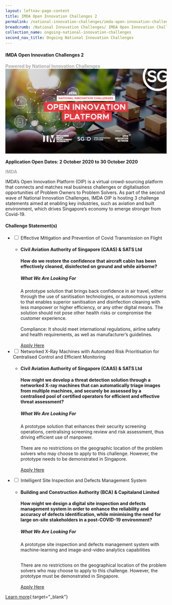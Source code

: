 ```yaml
---
layout: leftnav-page-content
title: IMDA Open Innovation Challenges 2
permalink: /national-innovation-challenges/imda-open-innovation-challenges-2
breadcrumb: /National Innovation Challenges/ IMDA Open Innovation Challenges 2
collection_name: ongoing-national-innovation-challenges
second_nav_title: Ongoing National Innovation Challenges
---
```


#### **IMDA Open Innovation Challenges 2**

<font color="#a9a9a9"><b>Powered by National Innovation Challenges</b></font>
[![3](/images/OIP-NIC.png)](https://www.openinnovation.sg/)

**Application Open Dates: 2 October 2020 to 30 October 2020**<br>

<font color=" #a9a9a9"><b>IMDA</b></font>

IMDA’s Open Innovation Platform (OIP) is a virtual crowd-sourcing platform that connects and matches real business challenges or digitalisation opportunities of Problem Owners to Problem Solvers. As part of the second wave of National Innovation Challenges, IMDA OIP is hosting 3 challenge statements aimed at enabling key industries, such as aviation and built environment, which drives Singapore’s economy to emerge stronger from Covid-19.

<div id="wrapper">
    <h4> Challenge Statement(s) </h4>
<ul>
    <!-- start of drop down box 1 -->
  <li>
    <input type="checkbox" id="list-item-1">
    <label for="list-item-1">Effective Mitigation and Prevention of Covid Transmission on Flight</label>
      <ul>
        <li><b><h4>Civil Aviation Authority of Singapore (CAAS) & SATS Ltd</h4>How do we restore the confidence that aircraft cabin has been effectively cleaned, disinfected on ground and while airborne?</b>

<h5>What We Are Looking For</h5>
A prototype solution that brings back confidence in air travel, either through the use of sanitisation technologies, or autonomous systems to that enables superior sanitisation and disinfection cleaning with  less manpower or higher efficiency, or any other digital means. The solution should not pose other health risks or compromise the customer experience.<br><br>
Compliance: It should meet international regulations, airline safety and health requirements, as well as manufacturer’s guidelines. 
<br><br>
<a href="https://www.openinnovation.sg/" target="_blank" >Apply Here</a>
        </li>
      </ul>
    </li>
<!-- end of drop down box 1-->
<!-- start of drop down box 2 -->
  <li>
    <input type="checkbox" id="list-item-2">
    <label for="list-item-2">Networked X-Ray Machines with Automated Risk Prioritisation for Centralised Control and Efficient Monitoring</label>
      <ul>
        <li><b><h4>Civil Aviation Authority of Singapore (CAAS) & SATS Ltd</h4>How might we develop a threat detection solution through a networked X-ray machines that can automatically triage images from multiple machines, and securely be assessed by a centralised pool of certified operators for efficient and effective threat assessment?</b>
        
<h5>What We Are Looking For</h5>
        
A prototype solution that enhances their security screening operations, centralising screening review and risk assessment, thus driving efficient use of manpower.
<br><br>
There are no restrictions on the geographic location of the problem solvers who may choose to apply to this challenge. However, the prototype needs to be demonstrated in Singapore.
<br><br>
<a href="https://www.openinnovation.sg/" target="_blank" >Apply Here</a>
        </li>
      </ul>
    </li>
  
<!-- end of drop down box 2-->
<!-- start of drop down box 3 -->
  <li>
    <input type="checkbox" id="list-item-3">
    <label for="list-item-3">Intelligent Site Inspection and Defects Management System 
</label>
      <ul>
        <li><b><h4>Building and Construction Authority (BCA) & Capitaland Limited</h4>How might we design a digital site inspection and defects management system in order to enhance the reliability and accuracy of defects identification, while minimising the need for large on-site stakeholders in a post-COVID-19 environment?</b>
        
<h5>What We Are Looking For</h5>
        
A prototype site inspection and defects management system with machine-learning and image-and-video analytics capabilities<br><br>

There are no restrictions on the geographical location of the problem solvers who may choose to apply to this challenge. However, the prototype must be demonstrated in Singapore.<br><br>
<a href="https://www.openinnovation.sg/" target="_blank" >Apply Here</a>
        </li>
      </ul>
    </li>
  
<!-- end of drop down box 3-->

</ul>
</div>

[Learn more](https://www.openinnovation.sg/){:target="_blank"}
